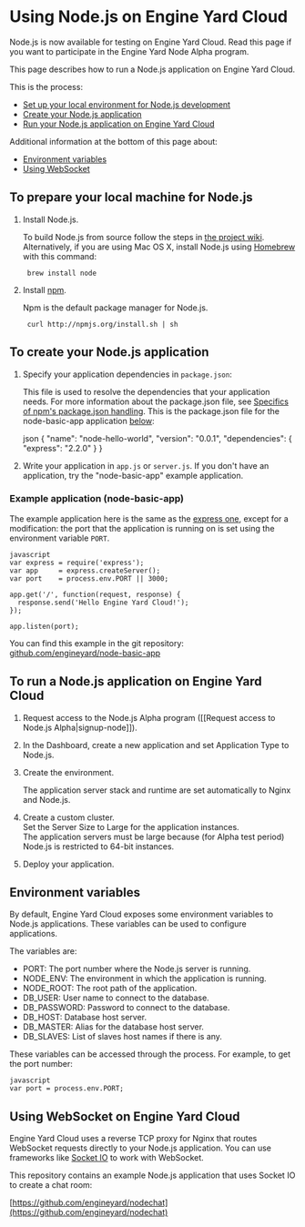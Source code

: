# Using Node.js on Engine Yard Cloud

Node.js is now available for testing on Engine Yard Cloud. Read this page if you want to participate in the Engine Yard Node Alpha program.

This page describes how to run a Node.js application on Engine Yard Cloud.

This is the process:

* [Set up your local environment for Node.js development][1]
* [Create your Node.js application][2]
* [Run your Node.js application on Engine Yard Cloud][3]

Additional information at the bottom of this page about: 

* [Environment variables][4]
* [Using WebSocket][5]


<h2 id="topic1">To prepare your local machine for Node.js</h2>

1. Install Node.js.  

    To build Node.js from source follow the steps in [the project wiki](https://github.com/joyent/node/wiki/Installation).  
    Alternatively, if you are using Mac OS X, install Node.js using [Homebrew](http://mxcl.github.com/homebrew/) with this command: 

        brew install node

2. Install [npm](http://npmjs.org/).

    Npm is the default package manager for Node.js.

        curl http://npmjs.org/install.sh | sh

<h2 id="topic2">To create your Node.js application</h2>

1. Specify your application dependencies in `package.json`:  

    This file is used to resolve the dependencies that your application needs. For more information about the package.json file, see [Specifics of npm's package.json handling](http://npmjs.org/doc/json.html). This is the package.json file for the node-basic-app application [below][6]:

  	json
		{
		  "name": "node-hello-world",
		  "version": "0.0.1",
		  "dependencies": {
		    "express": "2.2.0"
		  }
		}

2. Write your application in `app.js` or `server.js`. 
    If you don't have an application, try the "node-basic-app" example application.

<h3 id="topic6">Example application (node-basic-app)</h3>

The example application here is the same as the [express one](http://expressjs.com/), except for a modification: the port that the application is running on is set using the environment variable `PORT`. 

    javascript
    var express = require('express');
    var app     = express.createServer();
    var port    = process.env.PORT || 3000;

    app.get('/', function(request, response) {
      response.send('Hello Engine Yard Cloud!');
    });

    app.listen(port);


You can find this example in the git repository: [github.com/engineyard/node-basic-app](http://github.com/engineyard/node-basic-app)

<h2 id="topic3">To run a Node.js application on Engine Yard Cloud</h2>

1. Request access to the Node.js Alpha program ([[Request access to Node.js Alpha|signup-node]]).

2. In the Dashboard, create a new application and set Application Type to Node.js.

3. Create the environment.  

    The application server stack and runtime are set automatically to Nginx and Node.js.

4. Create a custom cluster.  
    Set the Server Size to Large for the application instances.  
    The application servers must be large because (for Alpha test period) Node.js is restricted to 64-bit instances.  

5. Deploy your application.



## Environment variables

By default, Engine Yard Cloud exposes some environment variables to Node.js applications. These variables can be used to configure applications.

The variables are:

- PORT: The port number where the Node.js server is running.
- NODE_ENV: The environment in which the application is running.
- NODE_ROOT: The root path of the application.
- DB_USER: User name to connect to the database.
- DB_PASSWORD: Password to connect to the database.
- DB_HOST: Database host server.
- DB_MASTER: Alias for the database host server.
- DB_SLAVES: List of slaves host names if there is any.

These variables can be accessed through the process. For example, to get the port number:

    javascript
    var port = process.env.PORT;

<h2 id="topic4">Using WebSocket on Engine Yard Cloud</h2>

Engine Yard Cloud uses a reverse TCP proxy for Nginx that routes WebSocket requests directly to your Node.js application. You can use frameworks like [Socket IO](http://socket.io/) to work with WebSocket.

This repository contains an example Node.js application that uses Socket IO to create a chat room:

[https://github.com/engineyard/nodechat](https://github.com/engineyard/nodechat)


[1]: #topic1        "topic1"
[2]: #topic2        "topic2"
[3]: #topic3        "topic3"
[4]: #topic4        "topic4"
[5]: #topic5        "topic5"
[6]: #topic6        "topic6"